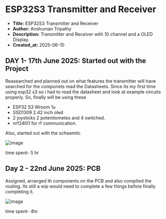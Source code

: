 # ESP32S3 Transmitter and Receiver
- **Title:** ESP32S3 Transmitter and Receiver
- **Author:** Anshuman Tripathy
- **Description:** Transmitter and Receiver with 10 channel and a OLED Display.
- **Created_at:** 2025-06-10

## **DAY 1- 17th June 2025: Started out with the Project**

Reasearched and planned out on what features the transmitter will have searched for the componets read the Datasheets. Since its my first time using esp32 s3 so i had to read the datasheet and look at example circuits properly. So, finally will be using these
- ESP32 S3 Wroom 1u
- SSD1309 2.42 inch oled
- 2 joysticks 2 potentiometes and 4 switched.
- nrf24l01 for rf communication.


Also, started out with the scheamtic 

![image](https://github.com/user-attachments/assets/089a61a7-1538-48f8-8a25-32b5308424fc)

time spent- 5 hr

## **Day 2 - 22nd June 2025: PCB**

Assigned, arranged th components on the PCB and also complted the routing. Its still a wip would need to complete a few things before finally completing it.

![image](https://github.com/user-attachments/assets/f8bbc11c-ec4d-49e3-911d-2026bd4fb890)

time spent- 4hr 
